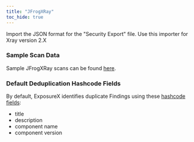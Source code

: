 ```yaml
---
title: "JFrogXRay"
toc_hide: true
---
```

Import the JSON format for the \"Security Export\" file. Use this importer for Xray version 2.X

### Sample Scan Data
Sample JFrogXRay scans can be found [here](https://github.com/ExposureX/django-ExposureX/tree/master/unittests/scans/jfrogxray).

### Default Deduplication Hashcode Fields
By default, ExposureX identifies duplicate Findings using these [hashcode fields](https://docs.exposurex.com/en/working_with_findings/finding_deduplication/about_deduplication/):

- title
- description
- component name
- component version
